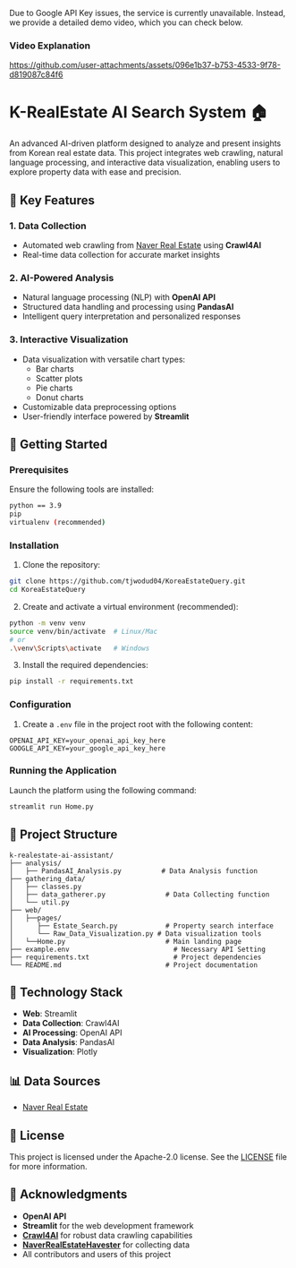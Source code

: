 Due to Google API Key issues, the service is currently unavailable. Instead, we provide a detailed demo video, which you can check below.

### Video Explanation
https://github.com/user-attachments/assets/096e1b37-b753-4533-9f78-d819087c84f6

# K-RealEstate AI Search System 🏠

An advanced AI-driven platform designed to analyze and present insights from Korean real estate data. This project integrates web crawling, natural language processing, and interactive data visualization, enabling users to explore property data with ease and precision.

## 🎯 Key Features

### 1. Data Collection
- Automated web crawling from [Naver Real Estate](https://land.naver.com/) using **Crawl4AI**
- Real-time data collection for accurate market insights

### 2. AI-Powered Analysis
- Natural language processing (NLP) with **OpenAI API**
- Structured data handling and processing using **PandasAI**
- Intelligent query interpretation and personalized responses

### 3. Interactive Visualization
- Data visualization with versatile chart types:
  - Bar charts
  - Scatter plots
  - Pie charts
  - Donut charts
- Customizable data preprocessing options
- User-friendly interface powered by **Streamlit**

## 🚀 Getting Started

### Prerequisites
Ensure the following tools are installed:
```bash
python == 3.9
pip
virtualenv (recommended)
```

### Installation

1. Clone the repository:
```bash
git clone https://github.com/tjwodud04/KoreaEstateQuery.git
cd KoreaEstateQuery
```

2. Create and activate a virtual environment (recommended):
```bash
python -m venv venv
source venv/bin/activate  # Linux/Mac
# or
.\venv\Scripts\activate   # Windows
```

3. Install the required dependencies:
```bash
pip install -r requirements.txt
```

### Configuration

1. Create a `.env` file in the project root with the following content:
```env
OPENAI_API_KEY=your_openai_api_key_here
GOOGLE_API_KEY=your_google_api_key_here
```

### Running the Application

Launch the platform using the following command:
```bash
streamlit run Home.py
```

## 📁 Project Structure

```
k-realestate-ai-assistant/
├── analysis/
│   ├── PandasAI_Analysis.py          # Data Analysis function
├── gathering_data/
│   ├── classes.py
│   ├── data_gatherer.py               # Data Collecting function
│   └── util.py
├── web/
│   ├──pages/
│      ├── Estate_Search.py            # Property search interface
│      └── Raw_Data_Visualization.py # Data visualization tools
│   └──Home.py                         # Main landing page
├── example.env                          # Necessary API Setting
├── requirements.txt                     # Project dependencies
└── README.md                          # Project documentation
```

## 🔧 Technology Stack

- **Web**: Streamlit
- **Data Collection**: Crawl4AI
- **AI Processing**: OpenAI API
- **Data Analysis**: PandasAI
- **Visualization**: Plotly

## 📊 Data Sources

- [Naver Real Estate](https://land.naver.com/)


## 📜 License

This project is licensed under the Apache-2.0 license. See the [LICENSE](LICENSE) file for more information.

## 🙏 Acknowledgments

- **OpenAI API**
- **Streamlit** for the web development framework
- **[Crawl4AI](https://github.com/unclecode/crawl4ai)** for robust data crawling capabilities
- **[NaverRealEstateHavester](https://github.com/ByungJin-Lee/NaverRealEstateHavester/tree/master)** for collecting data
- All contributors and users of this project
